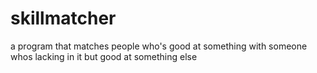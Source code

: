 # skillmatcher
a program that matches people who's good at something with someone whos lacking in it but good at something else

